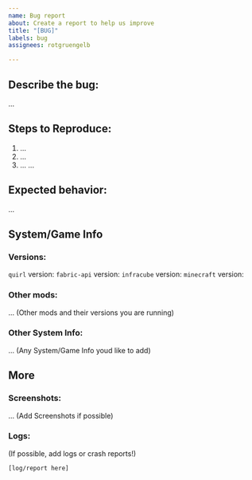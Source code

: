 ```yaml
---
name: Bug report
about: Create a report to help us improve
title: "[BUG]"
labels: bug
assignees: rotgruengelb

---
```


## Describe the bug:
...


## Steps to Reproduce:
1. ...
2. ...
3. ...
...


## Expected behavior:
...


## System/Game Info 

### Versions:
`quirl` version:
`fabric-api` version:
`infracube` version: 
`minecraft` version:

### Other mods:
... (Other mods and their versions you are running)

### Other System Info:
... (Any System/Game Info youd like to add)


## More

### Screenshots:
... (Add Screenshots if possible)


### Logs:
(If possible, add logs or crash reports!)
```log
[log/report here]
```
